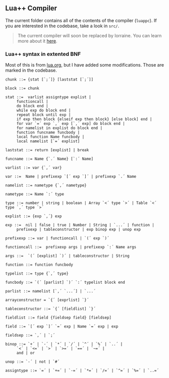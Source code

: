 ## Lua++ Compiler
The current folder contains all of the contents of the compiler (``luappc``). If you are interested in the codebase, take a look in ``src/``.

> The current compiler will soon be replaced by lorraine. You can learn more about it [here](https://github.com/luapp-org/lorraine).

### Lua++ syntax in extented BNF
Most of this is from [lua.org](https://www.lua.org/manual/5.1/manual.html#8), but I have added some modifications. Those are marked in the codebase.
```
chunk ::= {stat [`;´]} [laststat [`;´]]

block ::= chunk

stat ::=  varlist assigntype explist | 
	 functioncall | 
	 do block end | 
	 while exp do block end | 
	 repeat block until exp | 
	 if exp then block {elseif exp then block} [else block] end | 
	 for var `=´ exp `,´ exp [`,´ exp] do block end | 
	 for namelist in explist do block end | 
	 function funcname funcbody | 
	 local function Name funcbody | 
	 local namelist [`=´ explist] 

laststat ::= return [explist] | break

funcname ::= Name {`.´ Name} [`:´ Name]

varlist ::= var {`,´ var}

var ::=  Name | prefixexp `[´ exp `]´ | prefixexp `.´ Name 

namelist ::= nametype {`,´ nametype}

nametype ::= Name `:´ type

type ::= number | string | boolean | Array `<´ type `>´ | Table `<´ type `,´ type `>´

explist ::= {exp `,´} exp

exp ::=  nil | false | true | Number | String | `...´ | function | 
	 prefixexp | tableconstructor | exp binop exp | unop exp 

prefixexp ::= var | functioncall | `(´ exp `)´

functioncall ::=  prefixexp args | prefixexp `:´ Name args 

args ::=  `(´ [explist] `)´ | tableconstructor | String 

function ::= function funcbody

typelist ::= type {`,´ type}

funcbody ::= `(´ [parlist] `)´ `:´ typelist block end

parlist ::= namelist [`,´ `...´] | `...´

arrayconstructor = `{´ [exprlist] `}´

tableconstructor ::= `{´ [fieldlist] `}´

fieldlist ::= field {fieldsep field} [fieldsep]

field ::= `[´ exp `]´ `=´ exp | Name `=´ exp | exp

fieldsep ::= `,´ | `;´

binop ::= `+´ | `-´ | `*´ | `/´ | `^´ | `%´ | `..´ | 
	 `<´ | `<=´ | `>´ | `>=´ | `==´ | `~=´ | 
	 and | or

unop ::= `-´ | not | `#´

assigntype ::= `=´ | `+=´ | `-=´ | `*=´ | `/=´ | `^=´ | `%=´ | `..=´
  ```
